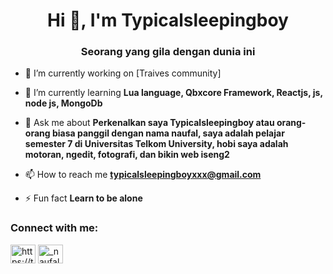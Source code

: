 <h1 align="center">Hi 👋, I'm Typicalsleepingboy</h1>
<h3 align="center">Seorang yang gila dengan dunia ini</h3>

- 🔭 I’m currently working on [Traives community]

- 🌱 I’m currently learning **Lua language, Qbxcore Framework, Reactjs, js, node js, MongoDb**

- 💬 Ask me about **Perkenalkan saya Typicalsleepingboy atau orang-orang biasa panggil dengan nama naufal, saya adalah pelajar semester 7 di Universitas Telkom University, hobi saya adalah motoran, ngedit, fotografi, dan bikin web iseng2**

- 📫 How to reach me **typicalsleepingboyxxx@gmail.com**

- ⚡ Fun fact **Learn to be alone**

<h3 align="left">Connect with me:</h3>
<p align="left">
<a href="https://twitter.com/https://twitter.com/typicalsleeping" target="blank"><img align="center" src="https://raw.githubusercontent.com/rahuldkjain/github-profile-readme-generator/master/src/images/icons/Social/twitter.svg" alt="https://twitter.com/typicalsleeping" height="30" width="40" /></a>
<a href="https://instagram.com/_naufaldzaky1" target="blank"><img align="center" src="https://raw.githubusercontent.com/rahuldkjain/github-profile-readme-generator/master/src/images/icons/Social/instagram.svg" alt="_naufaldzaky1" height="30" width="40" /></a>
</p>

